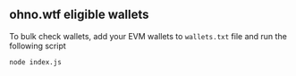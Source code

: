 ## ohno.wtf eligible wallets

To bulk check wallets, add your EVM wallets to `wallets.txt` file  and run the following script
```bash
node index.js
```
